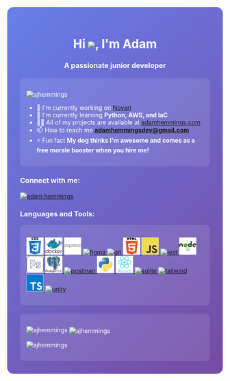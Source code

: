 <div style="background: linear-gradient(135deg, #667eea 0%, #764ba2 100%); padding: 30px; border-radius: 15px; color: white;">

<h1 align="center">Hi <img src="https://media.giphy.com/media/hvRJCLFzcasrR4ia7z/giphy.gif" width="30">, I'm Adam</h1>
<h3 align="center">A passionate junior developer</h3>

<div style="background-color: rgba(255, 255, 255, 0.1); padding: 15px; border-radius: 10px; margin: 20px 0;">
<p align="left"> <img src="https://komarev.com/ghpvc/?username=ajhemmings&label=Profile%20views&color=0e75b6&style=flat" alt="ajhemmings" /> </p>

- 🔭 I'm currently working on [Novari](https://well-being-app-final-project.vercel.app/)
- 🌱 I'm currently learning **Python, AWS, and IaC**
- 👨‍💻 All of my projects are available at [adamhemmings.com](adamhemmings.com)
- 📫 How to reach me **adamhemmingsdev@gmail.com**
- ⚡ Fun fact **My dog thinks I'm awesome and comes as a free morale booster when you hire me!**
</div>

<h3 align="left">Connect with me:</h3>
<p align="left">
<a href="https://linkedin.com/in/adam hemmings" target="blank"><img align="center" src="https://raw.githubusercontent.com/rahuldkjain/github-profile-readme-generator/master/src/images/icons/Social/linked-in-alt.svg" alt="adam hemmings" height="30" width="40" /></a>
</p>

<h3 align="left">Languages and Tools:</h3>
<div style="background-color: rgba(255, 255, 255, 0.1); padding: 15px; border-radius: 10px;">
<p align="left"> <a href="https://www.w3schools.com/css/" target="_blank" rel="noreferrer"> <img src="https://raw.githubusercontent.com/devicons/devicon/master/icons/css3/css3-original-wordmark.svg" alt="css3" width="40" height="40"/> </a> <a href="https://www.docker.com/" target="_blank" rel="noreferrer"> <img src="https://raw.githubusercontent.com/devicons/devicon/master/icons/docker/docker-original-wordmark.svg" alt="docker" width="40" height="40"/> </a> <a href="https://expressjs.com" target="_blank" rel="noreferrer"> <img src="https://raw.githubusercontent.com/devicons/devicon/master/icons/express/express-original-wordmark.svg" alt="express" width="40" height="40"/> </a> <a href="https://www.figma.com/" target="_blank" rel="noreferrer"> <img src="https://www.vectorlogo.zone/logos/figma/figma-icon.svg" alt="figma" width="40" height="40"/> </a> <a href="https://git-scm.com/" target="_blank" rel="noreferrer"> <img src="https://www.vectorlogo.zone/logos/git-scm/git-scm-icon.svg" alt="git" width="40" height="40"/> </a> <a href="https://www.w3.org/html/" target="_blank" rel="noreferrer"> <img src="https://raw.githubusercontent.com/devicons/devicon/master/icons/html5/html5-original-wordmark.svg" alt="html5" width="40" height="40"/> </a> <a href="https://developer.mozilla.org/en-US/docs/Web/JavaScript" target="_blank" rel="noreferrer"> <img src="https://raw.githubusercontent.com/devicons/devicon/master/icons/javascript/javascript-original.svg" alt="javascript" width="40" height="40"/> </a> <a href="https://jestjs.io" target="_blank" rel="noreferrer"> <img src="https://www.vectorlogo.zone/logos/jestjsio/jestjsio-icon.svg" alt="jest" width="40" height="40"/> </a> <a href="https://nodejs.org" target="_blank" rel="noreferrer"> <img src="https://raw.githubusercontent.com/devicons/devicon/master/icons/nodejs/nodejs-original-wordmark.svg" alt="nodejs" width="40" height="40"/> </a> <a href="https://www.photoshop.com/en" target="_blank" rel="noreferrer"> <img src="https://raw.githubusercontent.com/devicons/devicon/master/icons/photoshop/photoshop-line.svg" alt="photoshop" width="40" height="40"/> </a> <a href="https://www.postgresql.org" target="_blank" rel="noreferrer"> <img src="https://raw.githubusercontent.com/devicons/devicon/master/icons/postgresql/postgresql-original-wordmark.svg" alt="postgresql" width="40" height="40"/> </a> <a href="https://postman.com" target="_blank" rel="noreferrer"> <img src="https://www.vectorlogo.zone/logos/getpostman/getpostman-icon.svg" alt="postman" width="40" height="40"/> </a> <a href="https://www.python.org" target="_blank" rel="noreferrer"> <img src="https://raw.githubusercontent.com/devicons/devicon/master/icons/python/python-original.svg" alt="python" width="40" height="40"/> </a> <a href="https://reactjs.org/" target="_blank" rel="noreferrer"> <img src="https://raw.githubusercontent.com/devicons/devicon/master/icons/react/react-original-wordmark.svg" alt="react" width="40" height="40"/> </a> <a href="https://www.sqlite.org/" target="_blank" rel="noreferrer"> <img src="https://www.vectorlogo.zone/logos/sqlite/sqlite-icon.svg" alt="sqlite" width="40" height="40"/> </a> <a href="https://tailwindcss.com/" target="_blank" rel="noreferrer"> <img src="https://www.vectorlogo.zone/logos/tailwindcss/tailwindcss-icon.svg" alt="tailwind" width="40" height="40"/> </a> <a href="https://www.typescriptlang.org/" target="_blank" rel="noreferrer"> <img src="https://raw.githubusercontent.com/devicons/devicon/master/icons/typescript/typescript-original.svg" alt="typescript" width="40" height="40"/> </a> <a href="https://unity.com/" target="_blank" rel="noreferrer"> <img src="https://www.vectorlogo.zone/logos/unity3d/unity3d-icon.svg" alt="unity" width="40" height="40"/> </a> </p>
</div>
  
<div style="background-color: rgba(255, 255, 255, 0.1); padding: 15px; border-radius: 10px; margin-top: 20px;">
<p><img align="left" src="https://github-readme-stats.vercel.app/api/top-langs?username=ajhemmings&show_icons=true&locale=en&layout=compact" alt="ajhemmings" /></p>

<p>&nbsp;<img align="center" src="https://github-readme-stats.vercel.app/api?username=ajhemmings&show_icons=true&locale=en" alt="ajhemmings" /></p>

<p><img align="center" src="https://github-readme-streak-stats.herokuapp.com/?user=ajhemmings&" alt="ajhemmings" /></p>

</div>
